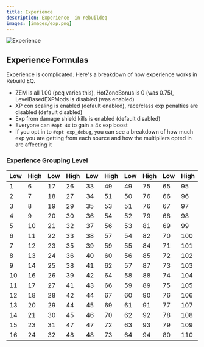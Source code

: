 ```yaml
---
title: Experience
description: Experience  in rebuildeq
images: [images/exp.png]
---
```


![Experience](images/exp.png)


## Experience Formulas

Experience is complicated. Here's a breakdown of how experience works in Rebuild EQ.

- ZEM is all 1.00 (peq varies this), HotZoneBonus is 0 (was 0.75), LevelBasedEXPMods is disabled (was enabled)
- XP con scaling is enabled (default enabled), race/class exp penalties are disabled (default disabled)
- Exp from damage shield kills is enabled (default disabled)
- Everyone can `#opt 4x` to gain a 4x exp boost
- If you opt in to `#opt exp_debug`, you can see a breakdown of how much exp you are getting from each source and how the multipliers opted in are affecting it

### Experience Grouping Level

Low|High|Low|High|Low|High|Low|High|Low|High
---|---|---|---|---|---|---|---|---|---
1|6|17|26|33|49|49|75|65|95
2|7|18|27|34|51|50|76|66|96
3|8|19|29|35|53|51|76|67|97
4|9|20|30|36|54|52|79|68|98
5|10|21|32|37|56|53|81|69|99
6|11|22|33|38|57|54|82|70|100
7|12|23|35|39|59|55|84|71|101
8|13|24|36|40|60|56|85|72|102
9|14|25|38|41|62|57|87|73|103
10|16|26|39|42|64|58|88|74|104
11|17|27|41|43|66|59|89|75|105
12|18|28|42|44|67|60|90|76|106
13|20|29|44|45|69|61|91|77|107
14|21|30|45|46|70|62|92|78|108
15|23|31|47|47|72|63|93|79|109
16|24|32|48|48|73|64|94|80|110
